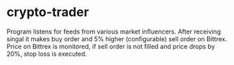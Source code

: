 # crypto-trader
Program listens for feeds from various market influencers. After receiving singal it makes buy order and 5% higher (configurable) sell order on Bittrex.
Price on Bittrex is monitored, if sell order is not filled and price drops by 20%, stop loss is executed.
